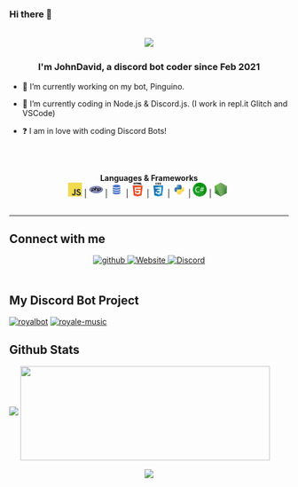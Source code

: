 ### Hi there 👋

<!--
**MrrVit665/MrrVit665** is a ✨ _special_ ✨ repository because its `README.md` (this file) appears on your GitHub profile.

Here are some ideas to get you started:

- 🔭 I’m currently working on ...
- 🌱 I’m currently learning ...
- 👯 I’m looking to collaborate on ...
- 🤔 I’m looking for help with ...
- 💬 Ask me about ...
- 📫 How to reach me: ...
- 😄 Pronouns: ...
- ⚡ Fun fact: ...
-->
<p align="center"><br>
  <a href="https://github.com/MrrVit665">
    <img src="https://media.discordapp.net/attachments/947175223621464144/951460103314354196/Picsart_22-03-09_18-49-59-227.jpg"/>
     </a>
</p>    

### <div align="center">I'm JohnDavid, a discord bot coder since Feb 2021</div>  
  

- 🔭 I’m currently working on my bot, Pinguino.  
  

- 🌱 I’m currently coding in Node.js & Discord.js. (I work in repl.it Glitch and VSCode)  
  

- ❓  I am in love with coding Discord Bots!
  

  

<br><br>
<p align="center">
	<b>Languages & Frameworks</b>
	<br>
	<code><img height="25" src="https://raw.githubusercontent.com/github/explore/80688e429a7d4ef2fca1e82350fe8e3517d3494d/topics/javascript/javascript.png"></code>&nbsp;|
	<code><img height="25" src="https://raw.githubusercontent.com/github/explore/80688e429a7d4ef2fca1e82350fe8e3517d3494d/topics/php/php.png"></code>&nbsp;|
	<code><img height="25" src="https://raw.githubusercontent.com/github/explore/80688e429a7d4ef2fca1e82350fe8e3517d3494d/topics/sql/sql.png"></code>&nbsp;|
	<code><img height="25" src="https://raw.githubusercontent.com/github/explore/80688e429a7d4ef2fca1e82350fe8e3517d3494d/topics/html/html.png"></code>&nbsp;|
	<code><img height="25" src="https://raw.githubusercontent.com/github/explore/80688e429a7d4ef2fca1e82350fe8e3517d3494d/topics/css/css.png"></code>&nbsp;|
	<code><img height="25" src="https://raw.githubusercontent.com/github/explore/80688e429a7d4ef2fca1e82350fe8e3517d3494d/topics/python/python.png"></code>&nbsp;|
	<code><img height="25" src="https://raw.githubusercontent.com/github/explore/80688e429a7d4ef2fca1e82350fe8e3517d3494d/topics/csharp/csharp.png"></code>&nbsp;|
	<code><img height="25" src="https://raw.githubusercontent.com/github/explore/80688e429a7d4ef2fca1e82350fe8e3517d3494d/topics/nodejs/nodejs.png"></code>&nbsp;
	<br><br>

---  

## Connect with me  
<div align="center">
<a href="https://github.com/MrrVit665?tab=repositories" target="_blank">
<img src=https://img.shields.io/badge/github-%2324292e.svg?&style=for-the-badge&logo=github&logoColor=white alt=github style="margin-bottom: 5px;" />
</a>
<a href="https://origamicompanybuildinstruc.weebly.com/" target="_blank">
<img src=https://img.shields.io/badge/Website-%2308090A.svg?&style=for-the-badge&logo=Website&logoColor=white alt=Website style="margin-bottom: 5px;" />
</a>
<a href="https://discord.gg/naUJjDSf8E" target="_blank">
<img src=https://img.shields.io/badge/DiscordServer-%23F28032.svg?&style=for-the-badge&logo=DiscordServer&logoColor=white alt=Discord Server style="margin-bottom: 5px;" />
</a>  
</div>  
  

<br/>
  
## My Discord Bot Project
[![royalbot](https://cdn.discordapp.com/emojis/913261614084534312.png?v=1&size=64)](https://discord.com/api/oauth2/authorize?client_id=787260574551375903&permissions=36768832&redirect_uri=https%3A%2F%2Fdiscord.gg%2FvJ6AKDkWfB&response_type=code&scope=bot%20guilds.join)
[![royale-music](https://cdn.discordapp.com/emojis/913261654723158086.png?v=1&size=64)](https://discord.com/api/oauth2/authorize?client_id=906548352798306376&permissions=36768832&redirect_uri=https%3A%2F%2Fdiscord.gg%2FvJ6AKDkWfB&response_type=code&scope=bot%20guilds.join)
## Github Stats
<img src="https://github-readme-streak-stats.herokuapp.com/?user=MrrVit665&theme=dark&hide_border=true">  
<a style="text-decoration: none;" href="https://discord.gg/naUJjDSf8E">
  <img width=450 height=170 align="center" src="https://github-readme-stats.vercel.app/api?username=MrrVit665&theme=midnight-purple&show_icons=true&bg_color=0D1117&hide_border=true" />
</a>
<div align="center">
<p><a href="https://discord.gg/naUJjDSf8E">
  <img align="center" src="https://github-readme-stats.vercel.app/api/top-langs/?username=MrrVit665&hide_border=true&theme=tokyonight" />
</a>  
  
<br/><br/>
